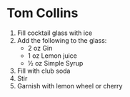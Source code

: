 # Tom Collins

1. Fill cocktail glass with ice
2. Add the following to the glass:
	- 2 oz Gin
	- 1 oz Lemon juice
	- ½ oz Simple Syrup
3. Fill with club soda
4. Stir
5. Garnish with lemon wheel or cherry
